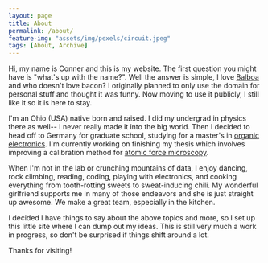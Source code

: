 ```yaml
---
layout: page
title: About
permalink: /about/
feature-img: "assets/img/pexels/circuit.jpeg"
tags: [About, Archive]
---
```


Hi, my name is Conner and this is my website. 
The first question you might have is "what's up with the name?".
Well the answer is simple, I love [Balboa](https://en.wikipedia.org/wiki/Balboa_(dance)) and who doesn't love bacon? 
I originally planned to only use the domain for personal stuff and thought it was funny.
Now moving to use it publicly, I still like it so it is here to stay.

I'm an Ohio (USA) native born and raised. 
I did my undergrad in physics there as well-- I never really made it into the big world.
Then I decided to head off to Germany for graduate school, studying for a master's in [organic electronics](https://en.wikipedia.org/wiki/Organic_electronics).
I'm currently working on finishing my thesis which involves improving a calibration method for [atomic force microscopy](https://en.wikipedia.org/wiki/Atomic_force_microscopy).

When I'm not in the lab or crunching mountains of data, I enjoy dancing, rock climbing, reading, coding, playing with electronics, and cooking everything from tooth-rotting sweets to sweat-inducing chili.
My wonderful girlfriend supports me in many of those endeavors and she is just straight up awesome.
We make a great team, especially in the kitchen.

I decided I have things to say about the above topics and more, so I set up this little site where I can dump out my ideas.
This is still very much a work in progress, so don't be surprised if things shift around a lot.

Thanks for visiting!

<script>
// make all links open in new tab
var links = document.getElementsByTagName('a');
for (var i = 0; i < links.length; i++){
    var parser = document.createElement('a');
    parser.href = links[i].href;
    links[i].target="blank";
}
</script>
